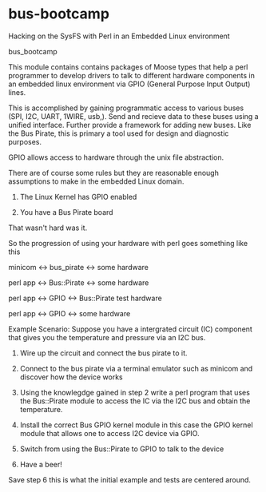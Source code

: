 bus-bootcamp
============

Hacking on the SysFS with Perl in an Embedded Linux environment

bus_bootcamp

This module contains contains packages of Moose types that help a perl programmer to develop drivers to talk to different hardware components in an embedded linux environment via GPIO (General Purpose Input Output) lines.

This is accomplished by gaining programmatic access to various buses (SPI, I2C, UART, 1WIRE, usb,).  Send and recieve data to these buses using a unified interface.  Further provide a framework for adding new buses.  Like the Bus Pirate, this is primary a tool used for design and diagnostic purposes.

GPIO allows access to hardware through the unix file abstraction.

There are of course some rules but they are reasonable enough assumptions to make in the embedded Linux domain.

1) The Linux Kernel has GPIO enabled

2) You have a Bus Pirate board

That wasn't hard was it.

So the progression of using your hardware with perl goes something like this

minicom <-> bus_pirate <-> some hardware

perl app <-> Bus::Pirate <-> some hardware

perl app <-> GPIO <-> Bus::Pirate test hardware
     	 
perl app <-> GPIO <-> some hardware

Example Scenario: Suppose you have a intergrated circuit (IC) component that gives you the temperature and pressure via an I2C bus.

1) Wire up the circuit and connect the bus pirate to it.

2) Connect to the bus pirate via a terminal emulator such as minicom and discover how the device works

3) Using the knowlegdge gained in step 2 write a perl program that uses the Bus::Pirate module to access the IC via the I2C bus and obtain the temperature.

4) Install the correct Bus GPIO kernel module in this case the GPIO kernel module that allows one to access I2C device via GPIO.

5) Switch from using the Bus::Pirate to GPIO to talk to the device

6) Have a beer!

Save step 6 this is what the initial example and tests are centered around.
